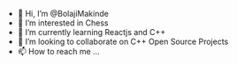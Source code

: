 - 👋 Hi, I’m @BolajiMakinde
- 👀 I’m interested in Chess
- 🌱 I’m currently learning Reactjs and C++
- 💞️ I’m looking to collaborate on C++ Open Source Projects
- 📫 How to reach me ...

<!---
BolajiMakinde/BolajiMakinde is a ✨ special ✨ repository because its `README.md` (this file) appears on your GitHub profile.
You can click the Preview link to take a look at your changes.
--->
